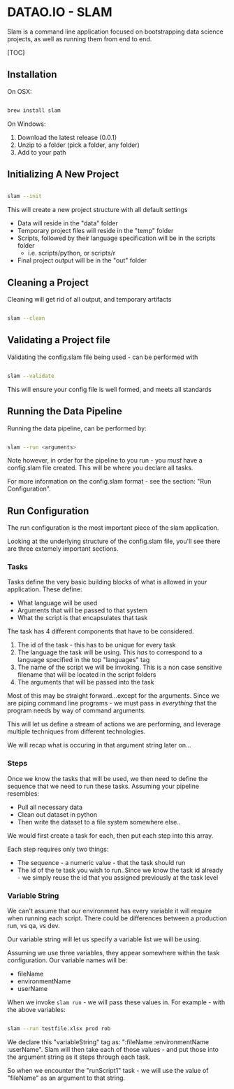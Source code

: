 # DATAO.IO  -  SLAM

Slam is a command line application focused on bootstrapping data science projects, as well as running them from end to end.

[TOC]

## Installation

On OSX: 

```sh

brew install slam
```

On Windows: 

1.  Download the latest release (0.0.1)
2.  Unzip to a folder (pick a folder, any folder)
3.  Add to your path


## Initializing A New Project
```sh

slam --init
```

This will create a new project structure with all default settings

*   Data will reside in the "data" folder
*   Temporary project files will reside in the "temp" folder
*   Scripts, followed by their language specification will be in the scripts folder
    -   i.e. scripts/python, or scripts/r
*   Final project output will be in the "out" folder


## Cleaning a Project

Cleaning will get rid of all output, and temporary artifacts

```sh

slam --clean 
```

## Validating a Project file

Validating the config.slam file being used - can be performed with

```sh

slam --validate
```

This will ensure your config file is well formed, and meets all standards


## Running the Data Pipeline

Running the data pipeline, can be performed by:

```sh

slam --run <arguments>
```

Note however, in order for the pipeline to you run - you *must* have a config.slam file created.  This will be where you declare all tasks.

For more information on the config.slam format - see the section: "Run Configuration".


## Run Configuration

The run configuration is the most important piece of the slam application.

Looking at the underlying structure of the config.slam file, you'll see there are three extemely important sections.

### Tasks

Tasks define the very basic building blocks of what is allowed in your application.  These define:

* What language will be used
* Arguments that will be passed to that system
* What the script is that encapsulates that task

The task has 4 different components that have to be considered.

1.  The id of the task - this has to be unique for every task
2.  The language the task will be using. This *has* to correspond to a language specified in the top "languages" tag
3.  The name of the script we will be invoking.  This is a non case sensitive filename that will be located in the script folders
4.  The arguments that will be passed into the task

Most of this may be straight forward...except for the arguments.  Since we are piping command line programs - we must pass in *everything* that the program needs by way of command arguments.

This will let us define a stream of actions we are performing, and leverage multiple techniques from different technologies.

We will recap what is occuring in that argument string later on...

### Steps

Once we know the tasks that will be used, we then need to define the sequence that we need to run these tasks.  Assuming your pipeline resembles:

*  Pull all necessary data
*  Clean out dataset in python
*  Then write the dataset to a file system somewhere else..

We would first create a task for each, then put each step into this array.

Each step requires only two things:

*  The sequence - a numeric value - that the task should run
*  The id of the te task you wish to run..Since we know the task id already - we simply reuse the id that you assigned previously at the task level


### Variable String

We can't assume that our environment has every variable it will require when running each script.  There could be differences between a production run, vs qa, vs dev.

Our variable string will let us specify a variable list we will be using.

Assuming we use three variables, they appear somewhere within the task configuration.  Our variable names will be:

*  fileName
*  environmentName
*  userName

When we invoke `slam run` - we will pass these values in.  For example - with the above variables:

```sh

slam --run testfile.xlsx prod rob
```

We declare this "variableString" tag as:  ":fileName :environmentName :userName".  Slam will then take each of those values - and put those into the argument string as it steps through each task.

So when we encounter the "runScript1" task - we will use the value of "fileName" as an argument to that string.


